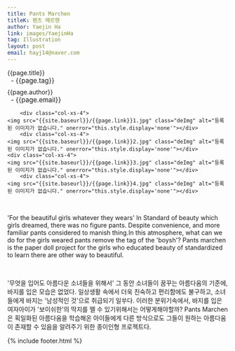 ```yaml
---
title: Pants Marchen
titleK: 팬츠 메르헨
author: Yaejin Ha
link: images/YaejinHa
tag: Illustration
layout: post
email: hayj14@naver.com
---	
```


<div class="container">

<div class="deDep">
{{page.title}}<br>
<p style="font-size:15px; margin:0px; padding:0px 0px 0px 8px; margin:0px 0px 8px 0px;">- {{page.tag}}</p>
{{page.author}}<br>
<p style="font-size:15px; margin:0px; padding:0px 0px 0px 8px;">- {{page.email}}</p>
</div>


<div class="row" class="imgcolor">
	
		<div class="col-xs-4">
	<img src="{{site.baseurl}}/{{page.link}}1.jpg" class="deImg" alt="등록된 이미지가 없습니다." onerror="this.style.display='none'"></div>
		<div class="col-xs-4">
	<img src="{{site.baseurl}}/{{page.link}}2.jpg" class="deImg" alt="등록된 이미지가 없습니다." onerror="this.style.display='none'"></div>
	<div class="col-xs-4">
	<img src="{{site.baseurl}}/{{page.link}}3.jpg" class="deImg" alt="등록된 이미지가 없습니다." onerror="this.style.display='none'"></div>
		<div class="col-xs-4">
	<img src="{{site.baseurl}}/{{page.link}}4.jpg" class="deImg" alt="등록된 이미지가 없습니다." onerror="this.style.display='none'"></div>
	
</div>
<br>

<div class="det lato">



'For the beautiful girls whatever they wears'
In Standard of beauty which girls dreamed, there was no figure pants. 
Despite convenience, and more familiar pants considered to manish thing.In this atmosphere, what can we do for the girls weared pants remove the tag of the 'boysh'? Pants marchen is the paper doll project for the girls who educated beauty of standardized to learn there are other way to beautiful. 



</div>

<br>

<div class="noto">

'무엇을 입어도 아름다운 소녀들을 위해서' 
그 동안 소녀들이 꿈꾸는 아름다움의 기준에, 바지를 입은 모습은 없었다. 일상생활 속에서 더욱 친숙하고 편리함에도 불구하고, 소녀들에게 바지는 '남성적인 것'으로 취급되기 일쑤다.  이러한 분위기속에서, 바지를 입은 여자아이가 '보이쉬한'의 딱지를 뗄 수 있기위해서는 어떻게해야할까? Pants Marchen은 획일화된 아름다움을 학습해온 아이들에게 다른 방식으로도 그들이 원하는 아름다움이 존재할 수 있음을 알려주기 위한 종이인형 프로젝트다. 


</div>
 {% include footer.html %}